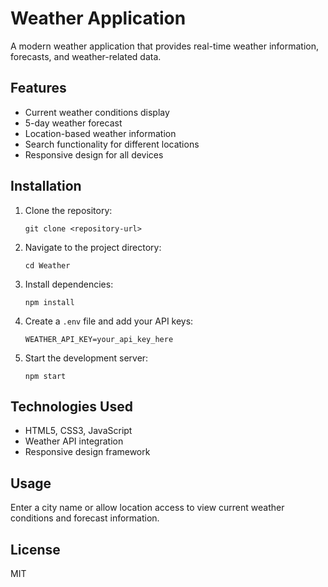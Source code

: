# Weather Application

A modern weather application that provides real-time weather information, forecasts, and weather-related data.

## Features

- Current weather conditions display
- 5-day weather forecast
- Location-based weather information
- Search functionality for different locations
- Responsive design for all devices

## Installation

1. Clone the repository:
   ```
   git clone <repository-url>
   ```

2. Navigate to the project directory:
   ```
   cd Weather
   ```

3. Install dependencies:
   ```
   npm install
   ```

4. Create a `.env` file and add your API keys:
   ```
   WEATHER_API_KEY=your_api_key_here
   ```

5. Start the development server:
   ```
   npm start
   ```

## Technologies Used

- HTML5, CSS3, JavaScript
- Weather API integration
- Responsive design framework

## Usage

Enter a city name or allow location access to view current weather conditions and forecast information.

## License

MIT

